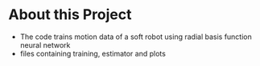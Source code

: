 # About this Project
-  The code trains motion data of a soft robot using radial basis function neural network
-  files containing training, estimator and plots
